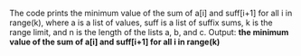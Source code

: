 The code prints the minimum value of the sum of a[i] and suff[i+1] for all i in range(k), where a is a list of values, suff is a list of suffix sums, k is the range limit, and n is the length of the lists a, b, and c.
Output: **the minimum value of the sum of a[i] and suff[i+1] for all i in range(k)**